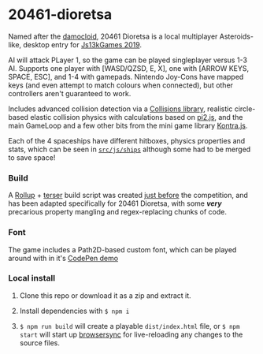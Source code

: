 # 20461-dioretsa

Named after the [damocloid](https://en.wikipedia.org/wiki/20461_Dioretsa), 20461 Dioretsa is a local multiplayer Asteroids-like, desktop entry for [Js13kGames 2019](https://2019.js13kgames.com/entries).

AI will attack PLayer 1, so the game can be played singleplayer versus 1-3 AI. Supports one player with [WASD/QZSD, E, X], one with [ARROW KEYS, SPACE, ESC], and 1-4 with gamepads. Nintendo Joy-Cons have mapped keys (and even attempt to match colours when connected), but other controllers aren't guaranteed to work.

Includes advanced collision detection via a [Collisions library](https://sinova.github.io/Collisions), realistic circle-based elastic collision physics with calculations based on [pi2.js](https://github.com/fahadhaidari/pi2.js/blob/master/pi2.js), and the main GameLoop and a few other bits from the mini game library [Kontra.js](https://straker.github.io/kontra/).

Each of the 4 spaceships have different hitboxes, physics properties and stats, which can be seen in [`src/js/ships`](src/js/ships) although some had to be merged to save space!

### Build
A [Rollup](https://www.npmjs.com/package/rollup) + [terser](https://www.npmjs.com/package/terser) build script was created [just before](https://github.com/burntcustard/js13k-build-scripts/) the competition, and has been adapted specifically for 20461 Dioretsa, with some _**very**_ precarious property mangling and regex-replacing chunks of code.

### Font
The game includes a Path2D-based custom font, which can be played around with in it's [CodePen demo](https://codepen.io/burntcustard/pen/PoYpXJm?editors=1111)

### Local install
1. Clone this repo or download it as a zip and extract it.

2. Install dependencies with `$ npm i`

3. `$ npm run build` will create a playable `dist/index.html` file, or `$ npm start` will start up [browsersync](https://www.browsersync.io/) for live-reloading any changes to the source files.
